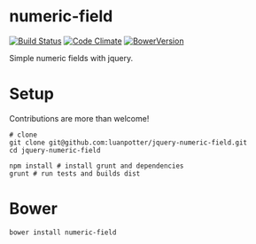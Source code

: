 numeric-field
=====================

[![Build Status](https://img.shields.io/travis/luanpotter/jquery-numeric-field.svg)](https://travis-ci.org/luanpotter/jquery-numeric-field)
[![Code Climate](https://img.shields.io/codeclimate/github/luanpotter/jquery-numeric-field.svg)](https://codeclimate.com/github/luanpotter/jquery-numeric-field)
[![BowerVersion](https://img.shields.io/bower/v/luanpotter/jquery-numeric-field.svg)](http://bower.io/#getting-started)

Simple numeric fields with jquery.

Setup
======
Contributions are more than welcome!

    # clone
    git clone git@github.com:luanpotter/jquery-numeric-field.git
    cd jquery-numeric-field

    npm install # install grunt and dependencies
    grunt # run tests and builds dist

Bower
======

    bower install numeric-field
